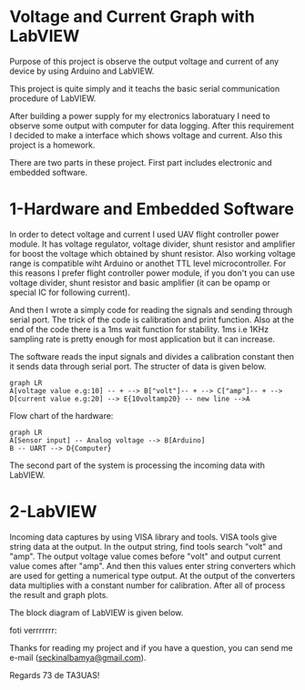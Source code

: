 # Voltage and Current Graph with LabVIEW

Purpose of this project is observe the output voltage and current of any device by using Arduino and LabVIEW.

This project is quite simply and it teachs the basic serial communication procedure of LabVIEW.

After building a power supply for my electronics laboratuary I need to observe some output with computer for data logging. After this requirement I decided to make a interface which shows voltage and current. Also this project is a homework.

There are two parts in these project. First part includes electronic and embedded software.

# 1-Hardware and Embedded Software
In order to detect voltage and current I used UAV flight controller power module. It has voltage regulator, voltage divider, shunt resistor and amplifier for boost the voltage which obtained by shunt resistor. Also working voltage range is compatible wiht Arduino or anothet TTL level microcontroller. For this reasons I prefer flight controller power module, if you don't you can use voltage divider, shunt resistor and basic amplifier (it can be opamp or special IC for following current).

And then I wrote a simply code for reading the signals and sending through serial port. The trick of the code is calibration and print function. Also at the end of the code there is a 1ms wait function for stability. 1ms i.e 1KHz sampling rate is pretty enough for most application but it can increase.

The software reads the input signals and divides a calibration constant then it sends data through serial port. The structer of data is given below.

```mermaid
graph LR
A[voltage value e.g:10] -- + --> B["volt"]-- + --> C["amp"]-- + --> D[current value e.g:20] --> E{10voltamp20} -- new line -->A
```

Flow chart of the hardware:

```mermaid
graph LR
A[Sensor input] -- Analog voltage --> B[Arduino]
B -- UART --> D{Computer}
```

The second part of the system is processing the incoming data with LabVIEW. 

# 2-LabVIEW

Incoming data captures by using VISA library and tools. VISA tools give string data at the output. In the output string, find tools search "volt" and "amp". The output voltage value comes before "volt" and output current value comes after "amp". And then this values enter string converters which are used for getting a numerical type output. At the output of the converters data multiplies with a constant number for calibration. After all of process the result and graph plots. 

The block diagram of LabVIEW is given below.

foti verrrrrrr:

Thanks for reading my project and if you have a question, you can send me e-mail (seckinalbamya@gmail.com).

Regards
73 de TA3UAS!
